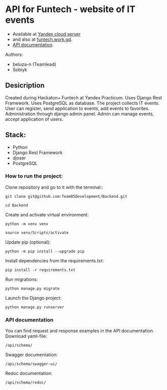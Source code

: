 # API for Funtech - website of IT events
* Available at [Yandex cloud server](http://158.160.154.62/api/events/)
* and also at [funtech.work.gd](http://funtech.work.gd/api/events/).
* [API documentation](http://158.160.154.62/api/schema/redoc/).

Authors:
* beluza-n (Teamlead)
* Sobiyk

## Desicription
Created during Hackaton+ Funtech at Yandex Practicum. Uses Django Rest Framework. Uses PostgreSQL as database.
The project collects IT events. User can register, send application to events, add events to favorites.
Administration through django admin panel. Admin can manage events, accept application of users.

## Stack:
* Python
* Django Rest Framework
* djoser
* PostgreSQL

### How to run the project:
Clone repository and go to it with the terminal::

```
git clone git@github.com:Team05Development/Backend.git
```

```
cd Backend
```

Create and activate virtual environment:

```
python -m venv venv
```

```
source venv/Scripts/activate
```

Update pip (optional):

```
python -m pip install --upgrade pip
```

Install dependencies from the requirements.txt:

```
pip install -r requirements.txt
```

Run migrations:

```
python manage.py migrate
```

Launch the Django project:

```
python manage.py runserver
```

### API documentation
You can find request and response examples in the API documentation.
Download yaml-file:

```
/api/schema/
```

Swagger documentation:

```
/api/schema/swagger-ui/
```

Redoc documentation:

```
/api/schema/redoc/
```
